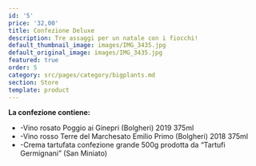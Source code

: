 ```yaml
---
id: '5'
price: '32,00'
title: Confezione Deluxe
description: Tre assaggi per un natale con i fiocchi!
default_thumbnail_image: images/IMG_3435.jpg
default_original_image: images/IMG_3435.jpg
featured: true
order: 5
category: src/pages/category/bigplants.md
section: Store
template: product
---
```


**La confezione contiene:**

* -Vino rosato Poggio ai Ginepri (Bolgheri) 2019 375ml
* -Vino rosso Terre del Marchesato Emilio Primo (Bolgheri) 2018 375ml 
* -Crema tartufata confezione grande 500g prodotta da “Tartufi Germignani” (San Miniato)
